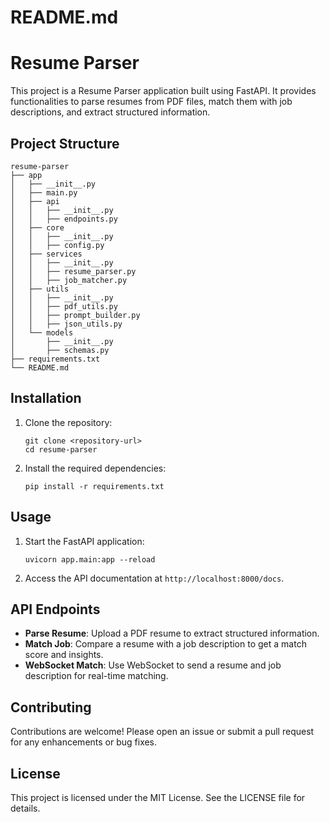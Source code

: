 # README.md

# Resume Parser

This project is a Resume Parser application built using FastAPI. It provides functionalities to parse resumes from PDF files, match them with job descriptions, and extract structured information.

## Project Structure

```
resume-parser
├── app
│   ├── __init__.py
│   ├── main.py
│   ├── api
│   │   ├── __init__.py
│   │   ├── endpoints.py
│   ├── core
│   │   ├── __init__.py
│   │   ├── config.py
│   ├── services
│   │   ├── __init__.py
│   │   ├── resume_parser.py
│   │   ├── job_matcher.py
│   ├── utils
│   │   ├── __init__.py
│   │   ├── pdf_utils.py
│   │   ├── prompt_builder.py
│   │   ├── json_utils.py
│   └── models
│       ├── __init__.py
│       ├── schemas.py
├── requirements.txt
└── README.md
```

## Installation

1. Clone the repository:
   ```
   git clone <repository-url>
   cd resume-parser
   ```

2. Install the required dependencies:
   ```
   pip install -r requirements.txt
   ```

## Usage

1. Start the FastAPI application:
   ```
   uvicorn app.main:app --reload
   ```

2. Access the API documentation at `http://localhost:8000/docs`.

## API Endpoints

- **Parse Resume**: Upload a PDF resume to extract structured information.
- **Match Job**: Compare a resume with a job description to get a match score and insights.
- **WebSocket Match**: Use WebSocket to send a resume and job description for real-time matching.

## Contributing

Contributions are welcome! Please open an issue or submit a pull request for any enhancements or bug fixes.

## License

This project is licensed under the MIT License. See the LICENSE file for details.